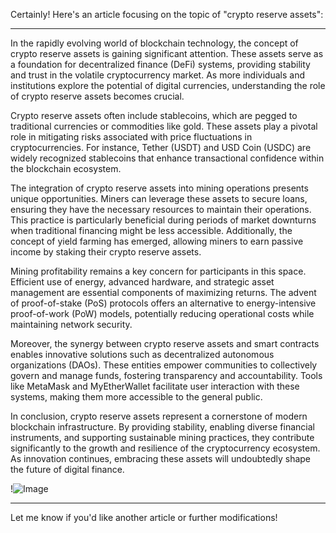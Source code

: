 Certainly! Here's an article focusing on the topic of "crypto reserve assets":

---

In the rapidly evolving world of blockchain technology, the concept of crypto reserve assets is gaining significant attention. These assets serve as a foundation for decentralized finance (DeFi) systems, providing stability and trust in the volatile cryptocurrency market. As more individuals and institutions explore the potential of digital currencies, understanding the role of crypto reserve assets becomes crucial.

Crypto reserve assets often include stablecoins, which are pegged to traditional currencies or commodities like gold. These assets play a pivotal role in mitigating risks associated with price fluctuations in cryptocurrencies. For instance, Tether (USDT) and USD Coin (USDC) are widely recognized stablecoins that enhance transactional confidence within the blockchain ecosystem.

The integration of crypto reserve assets into mining operations presents unique opportunities. Miners can leverage these assets to secure loans, ensuring they have the necessary resources to maintain their operations. This practice is particularly beneficial during periods of market downturns when traditional financing might be less accessible. Additionally, the concept of yield farming has emerged, allowing miners to earn passive income by staking their crypto reserve assets.

Mining profitability remains a key concern for participants in this space. Efficient use of energy, advanced hardware, and strategic asset management are essential components of maximizing returns. The advent of proof-of-stake (PoS) protocols offers an alternative to energy-intensive proof-of-work (PoW) models, potentially reducing operational costs while maintaining network security.

Moreover, the synergy between crypto reserve assets and smart contracts enables innovative solutions such as decentralized autonomous organizations (DAOs). These entities empower communities to collectively govern and manage funds, fostering transparency and accountability. Tools like MetaMask and MyEtherWallet facilitate user interaction with these systems, making them more accessible to the general public.

In conclusion, crypto reserve assets represent a cornerstone of modern blockchain infrastructure. By providing stability, enabling diverse financial instruments, and supporting sustainable mining practices, they contribute significantly to the growth and resilience of the cryptocurrency ecosystem. As innovation continues, embracing these assets will undoubtedly shape the future of digital finance.

!![Image](https://github.com/user-attachments/assets/057c907c-805e-4310-a052-f5031067f3de)

--- 

Let me know if you'd like another article or further modifications!